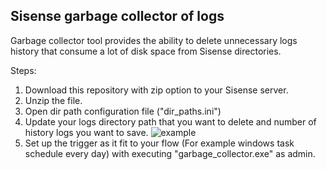 ## Sisense garbage collector of logs


Garbage collector tool provides the ability to delete unnecessary logs history that consume a lot of disk space from  Sisense directories.


Steps:

1. Download this repository with zip option to your Sisense server.
2. Unzip the file.
3. Open dir path configuration file ("dir_paths.ini") 
4. Update your logs directory path that you want to delete and number of history logs you want to save.
![example](https://user-images.githubusercontent.com/7319365/29242169-92b07364-7f90-11e7-8067-f24cdc433e48.png)
5. Set up the trigger as it fit to your flow (For example windows task schedule every day) with executing "garbage_collector.exe" as admin.


